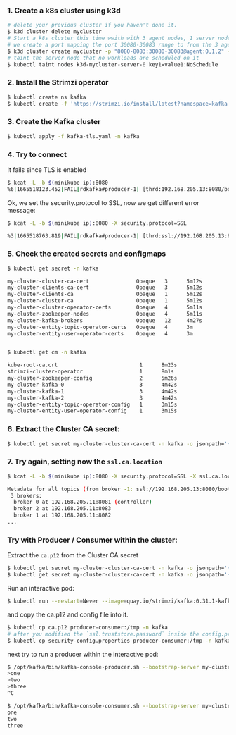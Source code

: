 ### 1. Create a k8s cluster using k3d

```bash
# delete your previous cluster if you haven't done it.
$ k3d cluster delete mycluster
# Start a k8s cluster this time wwith with 3 agent nodes, 1 server node (control-plane), 
# we create a port mapping the port 30080-30083 range to from the 3 agent nodes to 8080-8083 on the host 
$ k3d cluster create mycluster -p "8080-8083:30080-30083@agent:0,1,2" --agents 3
# taint the server node that no workloads are scheduled on it
$ kubectl taint nodes k3d-mycluster-server-0 key1=value1:NoSchedule
```

### 2. Install the Strimzi operator

```bash
$ kubectl create ns kafka
$ kubectl create -f 'https://strimzi.io/install/latest?namespace=kafka' -n kafka
```


### 3. Create the Kafka cluster

```bash
$ kubectl apply -f kafka-tls.yaml -n kafka
```

### 4. Try to connect

It fails since TLS is enabled

```bash
$ kcat -L -b $(minikube ip):8080
%6|1665518123.452|FAIL|rdkafka#producer-1| [thrd:192.168.205.13:8080/bootstrap]: 192.168.205.13:8080/bootstrap: Disconnected while requesting ApiVersion: might be caused by incorrect security.protocol configuration (connecting to a SSL listener?) or broker version is < 0.10 (see api.version.request) (after 5ms in state APIVERSION_QUERY)
```

Ok, we set the security.protocol to SSL, now we get different error message:

```bash
$ kcat -L -b $(minikube ip):8080 -X security.protocol=SSL

%3|1665518763.819|FAIL|rdkafka#producer-1| [thrd:ssl://192.168.205.13:8080/bootstrap]: ssl://192.168.205.13:8080/bootstrap: SSL handshake failed: error:1416F086:SSL routines:tls_process_server_certificate:certificate verify failed: broker certificate could not be verified, verify that ssl.ca.location is correctly configured or root CA certificates are installed (brew install openssl) (after 8ms in state SSL_HANDSHAKE)
```

### 5. Check the created secrets and configmaps

```bash
$ kubectl get secret -n kafka

my-cluster-cluster-ca-cert               Opaque   3      5m12s
my-cluster-clients-ca-cert               Opaque   3      5m12s
my-cluster-clients-ca                    Opaque   1      5m12s
my-cluster-cluster-ca                    Opaque   1      5m12s
my-cluster-cluster-operator-certs        Opaque   4      5m11s
my-cluster-zookeeper-nodes               Opaque   4      5m11s
my-cluster-kafka-brokers                 Opaque   12     4m27s
my-cluster-entity-topic-operator-certs   Opaque   4      3m
my-cluster-entity-user-operator-certs    Opaque   4      3m


$ kubectl get cm -n kafka

kube-root-ca.crt                          1      8m23s
strimzi-cluster-operator                  1      8m1s
my-cluster-zookeeper-config               2      5m26s
my-cluster-kafka-0                        3      4m42s
my-cluster-kafka-1                        3      4m42s
my-cluster-kafka-2                        3      4m42s
my-cluster-entity-topic-operator-config   1      3m15s
my-cluster-entity-user-operator-config    1      3m15s
```

### 6. Extract the Cluster CA secret:

```bash
$ kubectl get secret my-cluster-cluster-ca-cert -n kafka -o jsonpath='{.data.ca\.crt}' | base64 -d > ca.crt
```

### 7. Try again, setting now the `ssl.ca.location`

```bash
$ kcat -L -b $(minikube ip):8080 -X security.protocol=SSL -X ssl.ca.location=ca.crt

Metadata for all topics (from broker -1: ssl://192.168.205.13:8080/bootstrap):
 3 brokers:
  broker 0 at 192.168.205.11:8081 (controller)
  broker 2 at 192.168.205.11:8083
  broker 1 at 192.168.205.11:8082
...  
```

### Try with Producer / Consumer within the cluster:

Extract the `ca.p12` from the Cluster CA secret

```bash
$ kubectl get secret my-cluster-cluster-ca-cert -n kafka -o jsonpath='{.data.ca\.p12}' | base64 -d > ca.p12
$ kubectl get secret my-cluster-cluster-ca-cert -n kafka -o jsonpath='{.data.ca\.password}' | base64 -d > ca.password
```

Run an interactive pod:

```bash
$ kubectl run --restart=Never --image=quay.io/strimzi/kafka:0.31.1-kafka-3.2.3 producer-consumer -n kafka -- /bin/sh -c "sleep 3600"
```

and copy the ca.p12 and config file into it.

```bash
$ kubectl cp ca.p12 producer-consumer:/tmp -n kafka
# after you modified the `ssl.truststore.password` inside the config.properties
$ kubectl cp security-config.properties producer-consumer:/tmp -n kafka
```

next try to run a producer within the interactive pod:

```bash
$ /opt/kafka/bin/kafka-console-producer.sh --bootstrap-server my-cluster-kafka-bootstrap:9093 --topic my-topic --producer.config=/tmp/security-config.properties
>one
>two
>three
^C

$ /opt/kafka/bin/kafka-console-consumer.sh --bootstrap-server my-cluster-kafka-bootstrap:9093 --topic my-topic --from-beginning --consumer.config=/tmp/security-config.properties
one
two
three
```
